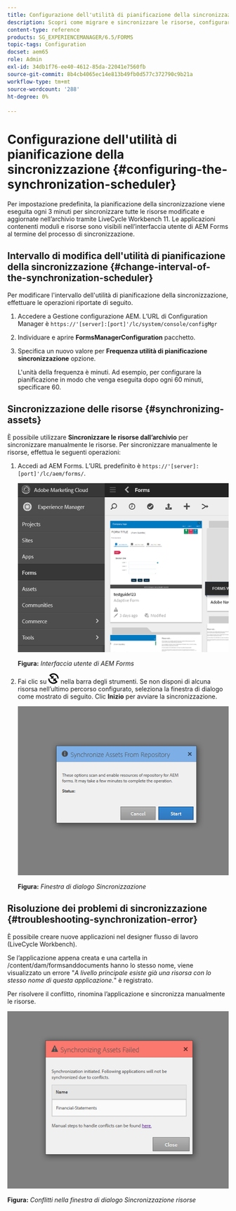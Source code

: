 ```yaml
---
title: Configurazione dell'utilità di pianificazione della sincronizzazione
description: Scopri come migrare e sincronizzare le risorse, configurare l’utilità di pianificazione della sincronizzazione e utilizzare le cartelle per organizzare le risorse.
content-type: reference
products: SG_EXPERIENCEMANAGER/6.5/FORMS
topic-tags: Configuration
docset: aem65
role: Admin
exl-id: 34db1f76-ee40-4612-85da-22041e7560fb
source-git-commit: 8b4cb4065ec14e813b49fb0d577c372790c9b21a
workflow-type: tm+mt
source-wordcount: '288'
ht-degree: 0%

---
```


# Configurazione dell&#39;utilità di pianificazione della sincronizzazione {#configuring-the-synchronization-scheduler}

Per impostazione predefinita, la pianificazione della sincronizzazione viene eseguita ogni 3 minuti per sincronizzare tutte le risorse modificate e aggiornate nell’archivio tramite LiveCycle Workbench 11. Le applicazioni contenenti moduli e risorse sono visibili nell’interfaccia utente di AEM Forms al termine del processo di sincronizzazione.

## Intervallo di modifica dell&#39;utilità di pianificazione della sincronizzazione {#change-interval-of-the-synchronization-scheduler}

Per modificare l&#39;intervallo dell&#39;utilità di pianificazione della sincronizzazione, effettuare le operazioni riportate di seguito.

1. Accedere a Gestione configurazione AEM. L’URL di Configuration Manager è `https://'[server]:[port]'/lc/system/console/configMgr`

1. Individuare e aprire **FormsManagerConfiguration** pacchetto.

1. Specifica un nuovo valore per **Frequenza utilità di pianificazione sincronizzazione** opzione.

   L&#39;unità della frequenza è minuti. Ad esempio, per configurare la pianificazione in modo che venga eseguita dopo ogni 60 minuti, specificare 60.

## Sincronizzazione delle risorse {#synchronizing-assets}

È possibile utilizzare **Sincronizzare le risorse dall’archivio** per sincronizzare manualmente le risorse. Per sincronizzare manualmente le risorse, effettua le seguenti operazioni:

1. Accedi ad AEM Forms. L’URL predefinito è `https://'[server]:[port]'/lc/aem/forms/`.

   ![Interfaccia utente di AEM Forms](assets/aem_forms_ui.png)

   **Figura:** *Interfaccia utente di AEM Forms*

1. Fai clic su ![aem6forms_sync](assets/aem6forms_sync.png) nella barra degli strumenti. Se non disponi di alcuna risorsa nell’ultimo percorso configurato, seleziona la finestra di dialogo come mostrato di seguito. Clic **Inizio** per avviare la sincronizzazione.

   ![Finestra di dialogo Sincronizzazione](assets/migrate-and-syncronize.png)

   **Figura:** *Finestra di dialogo Sincronizzazione*

## Risoluzione dei problemi di sincronizzazione {#troubleshooting-synchronization-error}

È possibile creare nuove applicazioni nel designer flusso di lavoro (LiveCycle Workbench).

Se l’applicazione appena creata e una cartella in /content/dam/formsanddocuments hanno lo stesso nome, viene visualizzato un errore &quot;*A livello principale esiste già una risorsa con lo stesso nome di questa applicazione.*&quot; è registrato.

Per risolvere il conflitto, rinomina l’applicazione e sincronizza manualmente le risorse.

![Conflitti nella finestra di dialogo Sincronizzazione risorse](assets/sync-conflict.png)

**Figura:** *Conflitti nella finestra di dialogo Sincronizzazione risorse*
